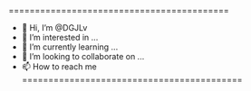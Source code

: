 ==========================================
- 👋 Hi, I’m @DGJLv
- 👀 I’m interested in ...
- 🌱 I’m currently learning ...
- 💞️ I’m looking to collaborate on ...
- 📫 How to reach me 
==========================================
